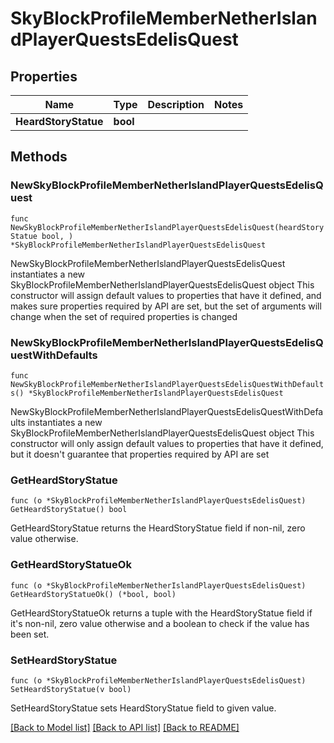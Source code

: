 # SkyBlockProfileMemberNetherIslandPlayerQuestsEdelisQuest

## Properties

Name | Type | Description | Notes
------------ | ------------- | ------------- | -------------
**HeardStoryStatue** | **bool** |  | 

## Methods

### NewSkyBlockProfileMemberNetherIslandPlayerQuestsEdelisQuest

`func NewSkyBlockProfileMemberNetherIslandPlayerQuestsEdelisQuest(heardStoryStatue bool, ) *SkyBlockProfileMemberNetherIslandPlayerQuestsEdelisQuest`

NewSkyBlockProfileMemberNetherIslandPlayerQuestsEdelisQuest instantiates a new SkyBlockProfileMemberNetherIslandPlayerQuestsEdelisQuest object
This constructor will assign default values to properties that have it defined,
and makes sure properties required by API are set, but the set of arguments
will change when the set of required properties is changed

### NewSkyBlockProfileMemberNetherIslandPlayerQuestsEdelisQuestWithDefaults

`func NewSkyBlockProfileMemberNetherIslandPlayerQuestsEdelisQuestWithDefaults() *SkyBlockProfileMemberNetherIslandPlayerQuestsEdelisQuest`

NewSkyBlockProfileMemberNetherIslandPlayerQuestsEdelisQuestWithDefaults instantiates a new SkyBlockProfileMemberNetherIslandPlayerQuestsEdelisQuest object
This constructor will only assign default values to properties that have it defined,
but it doesn't guarantee that properties required by API are set

### GetHeardStoryStatue

`func (o *SkyBlockProfileMemberNetherIslandPlayerQuestsEdelisQuest) GetHeardStoryStatue() bool`

GetHeardStoryStatue returns the HeardStoryStatue field if non-nil, zero value otherwise.

### GetHeardStoryStatueOk

`func (o *SkyBlockProfileMemberNetherIslandPlayerQuestsEdelisQuest) GetHeardStoryStatueOk() (*bool, bool)`

GetHeardStoryStatueOk returns a tuple with the HeardStoryStatue field if it's non-nil, zero value otherwise
and a boolean to check if the value has been set.

### SetHeardStoryStatue

`func (o *SkyBlockProfileMemberNetherIslandPlayerQuestsEdelisQuest) SetHeardStoryStatue(v bool)`

SetHeardStoryStatue sets HeardStoryStatue field to given value.



[[Back to Model list]](../README.md#documentation-for-models) [[Back to API list]](../README.md#documentation-for-api-endpoints) [[Back to README]](../README.md)


